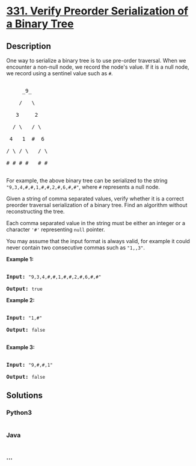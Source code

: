 # [331. Verify Preorder Serialization of a Binary Tree](https://leetcode.com/problems/verify-preorder-serialization-of-a-binary-tree)

## Description
<p>One way to serialize a binary tree is to use pre-order traversal. When we encounter a non-null node, we record the node&#39;s value. If it is a null node, we record using a sentinel value such as <code>#</code>.</p>



<pre>

     _9_

    /   \

   3     2

  / \   / \

 4   1  #  6

/ \ / \   / \

# # # #   # #

</pre>



<p>For example, the above binary tree can be serialized to the string <code>&quot;9,3,4,#,#,1,#,#,2,#,6,#,#&quot;</code>, where <code>#</code> represents a null node.</p>



<p>Given a string of comma separated values, verify whether it is a correct preorder traversal serialization of a binary tree. Find an algorithm without reconstructing the tree.</p>



<p>Each comma separated value in the string must be either an integer or a character <code>&#39;#&#39;</code> representing <code>null</code> pointer.</p>



<p>You may assume that the input format is always valid, for example it could never contain two consecutive commas such as <code>&quot;1,,3&quot;</code>.</p>



<p><b>Example 1:</b></p>



<pre>

<strong>Input: </strong><code>&quot;9,3,4,#,#,1,#,#,2,#,6,#,#&quot;</code>

<strong>Output: </strong><code>true</code></pre>



<p><b>Example 2:</b></p>



<pre>

<strong>Input: </strong><code>&quot;1,#&quot;</code>

<strong>Output: </strong><code>false</code>

</pre>



<p><b>Example 3:</b></p>



<pre>

<strong>Input: </strong><code>&quot;9,#,#,1&quot;</code>

<strong>Output: </strong><code>false</code></pre>


## Solutions


<!-- tabs:start -->

### **Python3**

```python

```

### **Java**

```java

```

### **...**
```

```

<!-- tabs:end -->